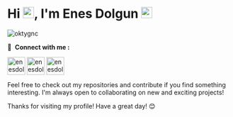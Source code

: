 ## <h1>Hi <a href="https://github.com/enesdolgun33"><img src="https://media.giphy.com/media/hvRJCLFzcasrR4ia7z/giphy.gif" width="25" height="25"></a>, I'm Enes Dolgun <a href="https://github.com/enesdolgun33"><img src="https://em-content.zobj.net/source/apple/391/laptop_1f4bb.png" width="25" height="25"></a> </h1>

<p align="left"> <img src="https://komarev.com/ghpvc/?username=oktygnc&label=Profile%20views&color=0e75b6&style=flat" alt="oktygnc" /> </p>

🔗 &nbsp;**Connect with me :**
<p align="left">
<a href="https://www.linkedin.com/in/enes-dolgun-b7094b296/" target="blank"><img align="center" src="https://upload.wikimedia.org/wikipedia/commons/thumb/8/81/LinkedIn_icon.svg/1024px-LinkedIn_icon.svg.png" alt="enesdolgun" height="40" width="40" /></a>
<a href="mailto:enesdolgun33@gmail.com" target="blank"><img align="center" src="https://ssl.gstatic.com/ui/v1/icons/mail/rfr/gmail.ico" alt="enesdolgun" height="40" width="40" /></a>
<a href="https://instagram.com/enesdolgun10" target="blank"><img align="center" src="https://raw.githubusercontent.com/rahuldkjain/github-profile-readme-generator/master/src/images/icons/Social/instagram.svg" alt="enesdolgun" height="40" width="40" /></a>
</p>



Feel free to check out my repositories and contribute if you find something interesting. I'm always open to collaborating on new and exciting projects!

Thanks for visiting my profile! Have a great day! 😊
